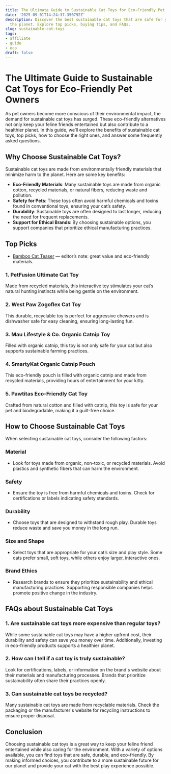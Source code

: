 ```yaml
---
title: The Ultimate Guide to Sustainable Cat Toys for Eco-Friendly Pet Owners
date: '2025-09-01T14:24:37.350792Z'
description: Discover the best sustainable cat toys that are safe for your pet and
  the planet. Explore top picks, buying tips, and FAQs.
slug: sustainable-cat-toys
tags:
- affiliate
- guide
- eco
draft: false
---
```


# The Ultimate Guide to Sustainable Cat Toys for Eco-Friendly Pet Owners

As pet owners become more conscious of their environmental impact, the demand for sustainable cat toys has surged. These eco-friendly alternatives not only keep your feline friends entertained but also contribute to a healthier planet. In this guide, we’ll explore the benefits of sustainable cat toys, top picks, how to choose the right ones, and answer some frequently asked questions.

## Why Choose Sustainable Cat Toys?

Sustainable cat toys are made from environmentally friendly materials that minimize harm to the planet. Here are some key benefits:

- **Eco-Friendly Materials**: Many sustainable toys are made from organic cotton, recycled materials, or natural fibers, reducing waste and pollution.
- **Safety for Pets**: These toys often avoid harmful chemicals and toxins found in conventional toys, ensuring your cat’s safety.
- **Durability**: Sustainable toys are often designed to last longer, reducing the need for frequent replacements.
- **Support for Ethical Brands**: By choosing sustainable options, you support companies that prioritize ethical manufacturing practices.

## Top Picks

- [Bamboo Cat Teaser](https://www.amazon.com/dp/B09XYZ3210/?tag=ecopetguide-20) — editor’s note: great value and eco-friendly materials.

### 1. **PetFusion Ultimate Cat Toy**  
Made from recycled materials, this interactive toy stimulates your cat’s natural hunting instincts while being gentle on the environment.

### 2. **West Paw Zogoflex Cat Toy**  
This durable, recyclable toy is perfect for aggressive chewers and is dishwasher safe for easy cleaning, ensuring long-lasting fun.

### 3. **Mau Lifestyle & Co. Organic Catnip Toy**  
Filled with organic catnip, this toy is not only safe for your cat but also supports sustainable farming practices.

### 4. **SmartyKat Organic Catnip Pouch**  
This eco-friendly pouch is filled with organic catnip and made from recycled materials, providing hours of entertainment for your kitty.

### 5. **Pawtitas Eco-Friendly Cat Toy**  
Crafted from natural cotton and filled with catnip, this toy is safe for your pet and biodegradable, making it a guilt-free choice.

## How to Choose Sustainable Cat Toys

When selecting sustainable cat toys, consider the following factors:

### Material
- Look for toys made from organic, non-toxic, or recycled materials. Avoid plastics and synthetic fibers that can harm the environment.

### Safety
- Ensure the toy is free from harmful chemicals and toxins. Check for certifications or labels indicating safety standards.

### Durability
- Choose toys that are designed to withstand rough play. Durable toys reduce waste and save you money in the long run.

### Size and Shape
- Select toys that are appropriate for your cat’s size and play style. Some cats prefer small, soft toys, while others enjoy larger, interactive ones.

### Brand Ethics
- Research brands to ensure they prioritize sustainability and ethical manufacturing practices. Supporting responsible companies helps promote positive change in the industry.

## FAQs about Sustainable Cat Toys

### 1. **Are sustainable cat toys more expensive than regular toys?**  
While some sustainable cat toys may have a higher upfront cost, their durability and safety can save you money over time. Additionally, investing in eco-friendly products supports a healthier planet.

### 2. **How can I tell if a cat toy is truly sustainable?**  
Look for certifications, labels, or information on the brand's website about their materials and manufacturing processes. Brands that prioritize sustainability often share their practices openly.

### 3. **Can sustainable cat toys be recycled?**  
Many sustainable cat toys are made from recyclable materials. Check the packaging or the manufacturer's website for recycling instructions to ensure proper disposal.

## Conclusion

Choosing sustainable cat toys is a great way to keep your feline friend entertained while also caring for the environment. With a variety of options available, you can find toys that are safe, durable, and eco-friendly. By making informed choices, you contribute to a more sustainable future for our planet and provide your cat with the best play experience possible.